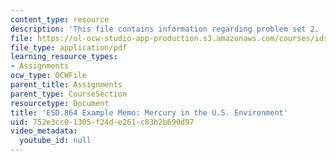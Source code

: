 ```yaml
---
content_type: resource
description: 'This file contains information regarding problem set 2. '
file: https://ol-ocw-studio-app-production.s3.amazonaws.com/courses/ids-410j-modeling-and-assessment-for-policy-spring-2013/752e3cc01305f24de261c83b2b690d97_MITESD_864S13_PS2_Q2Exmple.pdf
file_type: application/pdf
learning_resource_types:
- Assignments
ocw_type: OCWFile
parent_title: Assignments
parent_type: CourseSection
resourcetype: Document
title: 'ESD.864 Example Memo: Mercury in the U.S. Environment'
uid: 752e3cc0-1305-f24d-e261-c83b2b690d97
video_metadata:
  youtube_id: null
---
```

